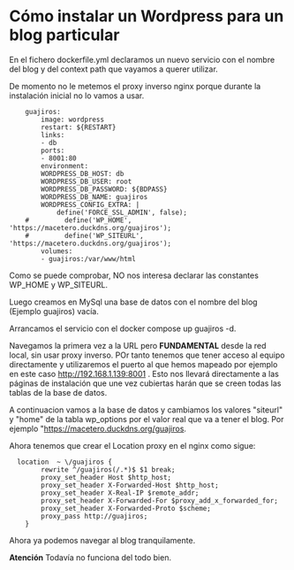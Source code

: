 # Cómo instalar un Wordpress para un blog particular
En el fichero dockerfile.yml declaramos un nuevo servicio con el nombre del blog y del context path
que vayamos a querer utilizar.

De momento no le metemos el proxy inverso nginx porque durante la instalación inicial no lo vamos a
usar.

```
    guajiros:
        image: wordpress
        restart: ${RESTART}
        links:
        - db
        ports:
        - 8001:80
        environment:
        WORDPRESS_DB_HOST: db
        WORDPRESS_DB_USER: root
        WORDPRESS_DB_PASSWORD: ${BDPASS}
        WORDPRESS_DB_NAME: guajiros
        WORDPRESS_CONFIG_EXTRA: |
            define('FORCE_SSL_ADMIN', false);
    #         define('WP_HOME', 'https://macetero.duckdns.org/guajiros');
    #         define('WP_SITEURL', 'https://macetero.duckdns.org/guajiros');
        volumes:
        - guajiros:/var/www/html
```

Como se puede comprobar, NO nos interesa declarar las constantes WP_HOME y WP_SITEURL.

Luego creamos en MySql una base de datos con el nombre del blog (Ejemplo guajiros) vacía.

Arrancamos el servicio con el docker compose up guajiros -d.

Navegamos la primera vez a la URL pero **FUNDAMENTAL** desde la red local, sin usar proxy
inverso. POr tanto tenemos que tener acceso al equipo directamente y utilizaremos el puerto
al que hemos mapeado por ejemplo en este caso http://192.168.1.139:8001 . Esto nos llevará
directamente a las páginas de instalación que une vez cubiertas harán que se creen todas
las tablas de la base de datos.

A continuacion vamos a la base de datos y cambiamos los valores "siteurl" y "home" de la
tabla wp_options por el valor real que va a tener el blog. Por ejemplo "https://macetero.duckdns.org/guajiros.

Ahora tenemos que crear el Location proxy en el nginx como sigue:

```
  location  ~ \/guajiros {        
        rewrite ^/guajiros(/.*)$ $1 break;
        proxy_set_header Host $http_host;
        proxy_set_header X-Forwarded-Host $http_host;
        proxy_set_header X-Real-IP $remote_addr;
        proxy_set_header X-Forwarded-For $proxy_add_x_forwarded_for;
        proxy_set_header X-Forwarded-Proto $scheme;
        proxy_pass http://guajiros;
    }    
```

Ahora ya podemos navegar al blog tranquilamente. 

**Atención** Todavía no funciona del todo bien.